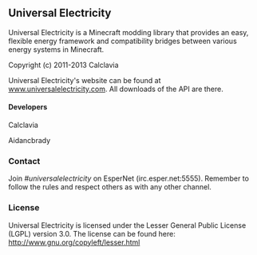## Universal Electricity
Universal Electricity is a Minecraft modding library that provides an easy, flexible energy framework and compatibility bridges between various energy systems in Minecraft.

Copyright (c) 2011-2013 Calclavia

Universal Electricity's website can be found at www.universalelectricity.com. All downloads of the API are there.

#### Developers
Calclavia

Aidancbrady

### Contact
Join *#universalelectricity* on EsperNet (irc.esper.net:5555). Remember to follow the rules and respect others as with any other channel.

### License
Universal Electricity is licensed under the Lesser General Public License (LGPL) version 3.0. The license can be found here:
http://www.gnu.org/copyleft/lesser.html
